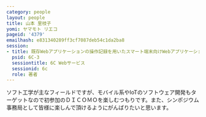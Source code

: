 ```yaml
---
category: people
layout: people
title: 山本 里枝子
yomi: ヤマモト リエコ
pageid: '4379'
emailhash: e831340289ff3cf7087deb54c1da2ba8
session:
- title: 既存Webアプリケーションの操作記録を用いたスマート端末向けWebアプリケーション生成方式
  psid: 6C-3
  sessiontitle: 6C Webサービス
  sessionid: 6c
  role: 著者
---
```

ソフト工学が主なフィールドですが、モバイル系やIoTのソフトウェア開発もターゲットなので初参加のＤＩＣＯＭＯを楽しむつもりです。また、シンポジウム事務局として皆様に楽しんで頂けるようにがんばりたいと思います。